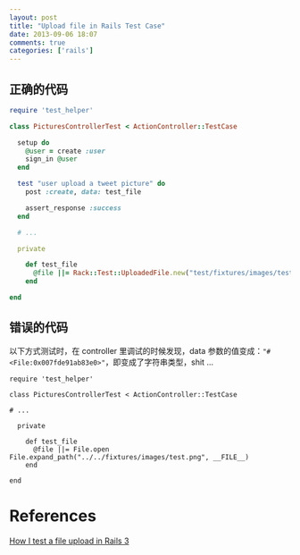 ```yaml
---
layout: post
title: "Upload file in Rails Test Case"
date: 2013-09-06 18:07
comments: true
categories: ['rails']
---
```


## 正确的代码

```ruby
require 'test_helper'

class PicturesControllerTest < ActionController::TestCase

  setup do
    @user = create :user
    sign_in @user
  end

  test "user upload a tweet picture" do
    post :create, data: test_file

    assert_response :success
  end

  # ...

  private

    def test_file
      @file ||= Rack::Test::UploadedFile.new("test/fixtures/images/test.png", "image/png")
    end

end
```

## 错误的代码

  以下方式测试时，在 controller 里调试的时候发现，data 参数的值变成：`"#<File:0x007fde91ab83e0>"`，即变成了字符串类型，shit ...

```
require 'test_helper'

class PicturesControllerTest < ActionController::TestCase

# ...

  private

    def test_file
      @file ||= File.open File.expand_path("../../fixtures/images/test.png", __FILE__)
    end

end

```

# References

[How I test a file upload in Rails 3](http://edgar.tumblr.com/post/2841931378/how-i-test-a-file-upload-in-rails-3)
